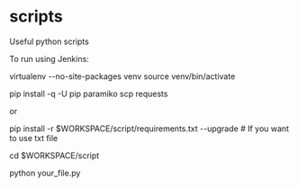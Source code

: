 # scripts
Useful python scripts

To run using Jenkins:

virtualenv --no-site-packages venv
source venv/bin/activate

pip install -q -U pip paramiko scp requests

or

pip install -r $WORKSPACE/script/requirements.txt --upgrade # If you want to use txt file

cd $WORKSPACE/script

python your_file.py
